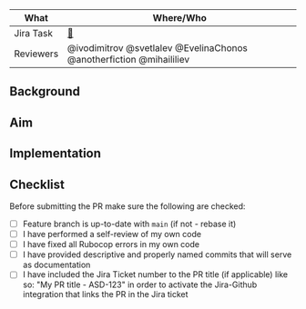 | What      | Where/Who                                                                                       |
|-----------|-------------------------------------------------------------------------------------------------|
| Jira Task | [:ticket:](link) <!-- Please add the Jira issue number (XYZ-123) to the end of the PR title --> |
| Reviewers | @ivodimitrov @svetlalev @EvelinaChonos @anotherfiction @mihaililiev                             |

## Background

## Aim

## Implementation

## Checklist

Before submitting the PR make sure the following are checked:

* [ ] Feature branch is up-to-date with `main` (if not - rebase it)
* [ ] I have performed a self-review of my own code
* [ ] I have fixed all Rubocop errors in my own code
* [ ] I have provided descriptive and properly named commits that will serve as documentation
* [ ] I have included the Jira Ticket number to the PR title (if applicable) like so: "My PR title - ASD-123"
  in order to activate the Jira-Github integration that links the PR in the Jira ticket

<!--

## Guidance

Add "x" in every checklist box above to make the checklist widget visualise the item as marked.
No spaces around the "x"

## Notes

## Screenshots
<details>
<summary>Click to expand!</summary>

[//]: # (Leave the empty line above!)

[//]: # (To reduce size of the image: after drag & drop to upload your screenshot,)
[//]: # (copy & paste link below in the following format: 'https://user-images.githubusercontent.com/.../.jpg')
<img src=(link) height="400" width="800">

</details>

Notes on PR descriptions: https://receiptbank.atlassian.net/wiki/spaces/DEV/pages/4096012/Git+GitHub+Dev+Process#Git,GitHub&DevProcess-SubmittingaPullRequest

## Background

Provide enough information for people to have context for your changes. What problems the code is solving now, how it works on a business level, why have we picked this solution historically, etc.

## Aim

Provide a short summary of the changes. Try to include answers to the **Why?** questions, e.g. **Why are we introducing this change?**, **Why now?**, etc.

## Implementation

Explain why things are done the way they are in this PR. Highlight the most important and/or controversial design decisions you have taken. **Why it's implemented the way it is? What alternative implementations have you considered and why you chose this one?**

The description is a good place to include questions that came up during development like **Is this name the best one?**, *Could approach B be more applicable in this case?*, etc.

This is also a good place to talk about performance and security considerations if any.

-->